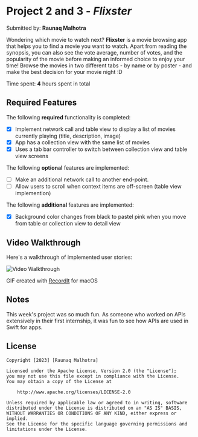 # Project 2 and 3 - *Flixster*

Submitted by: **Raunaq Malhotra**

Wondering which movie to watch next? **Flixster** is a movie browsing app that helps you to find a movie you want to watch. Apart from reading the synopsis, you can also see the vote average, number of votes, and the popularity of the movie before making an informed choice to enjoy your time! Browse the movies in two different tabs - by name or by poster - and make the best decision for your movie night :D 

Time spent: **4** hours spent in total

## Required Features

The following **required** functionality is completed:

- [x] Implement network call and table view to display a list of movies currently playing (title, description, image)
- [x] App has a collection view with the same list of movies
- [x] Uses a tab bar controller to switch between collection view and table view screens
 
The following **optional** features are implemented:

- [ ] Make an additional network call to another end-point.    
- [ ] Allow users to scroll when context items are off-screen (table view implemention)

The following **additional** features are implemented:

- [x] Background color changes from black to pastel pink when you move from table or collection view to detail view

## Video Walkthrough

Here's a walkthrough of implemented user stories:

<img src='http://g.recordit.co/N40ouwUdJt.gif' title='Video Walkthrough' width='' alt='Video Walkthrough' />

GIF created with [RecordIt](https://recordit.co) for macOS

## Notes

This week's project was so much fun. As someone who worked on APIs extensively in their first internship, it was fun to see how APIs are used in Swift for apps.

## License

    Copyright [2023] [Raunaq Malhotra]

    Licensed under the Apache License, Version 2.0 (the "License");
    you may not use this file except in compliance with the License.
    You may obtain a copy of the License at

        http://www.apache.org/licenses/LICENSE-2.0

    Unless required by applicable law or agreed to in writing, software
    distributed under the License is distributed on an "AS IS" BASIS,
    WITHOUT WARRANTIES OR CONDITIONS OF ANY KIND, either express or implied.
    See the License for the specific language governing permissions and
    limitations under the License.
